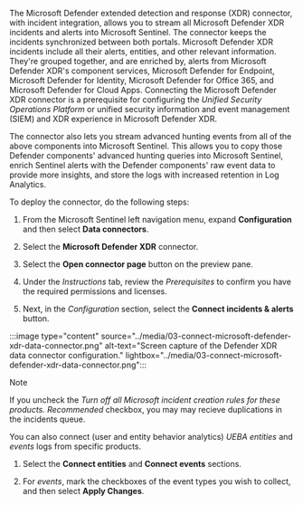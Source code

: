 The Microsoft Defender extended detection and response (XDR) connector, with incident integration, allows you to stream all Microsoft Defender XDR incidents and alerts into Microsoft Sentinel. The connector keeps the incidents synchronized between both portals. Microsoft Defender XDR incidents include all their alerts, entities, and other relevant information. They're grouped together, and are enriched by, alerts from Microsoft Defender XDR's component services, Microsoft Defender for Endpoint, Microsoft Defender for Identity, Microsoft Defender for Office 365, and Microsoft Defender for Cloud Apps. Connecting the Microsoft Defender XDR connector is a prerequisite for configuring the *Unified Security Operations Platform* or unified security information and event management (SIEM) and XDR experience in Microsoft Defender XDR.

The connector also lets you stream advanced hunting events from all of the above components into Microsoft Sentinel. This allows you to copy those Defender components' advanced hunting queries into Microsoft Sentinel, enrich Sentinel alerts with the Defender components' raw event data to provide more insights, and store the logs with increased retention in Log Analytics.

To deploy the connector, do the following steps:

1. From the Microsoft Sentinel left navigation menu, expand **Configuration** and then select **Data connectors**.

1. Select the **Microsoft Defender XDR** connector.

1. Select the **Open connector page** button on the preview pane.

1. Under the *Instructions* tab, review the *Prerequisites* to confirm you have the required permissions and licenses.

1. Next, in the *Configuration* section, select the **Connect incidents & alerts** button.

:::image type="content" source="../media/03-connect-microsoft-defender-xdr-data-connector.png" alt-text="Screen capture of the Defender XDR data connector configuration." lightbox="../media/03-connect-microsoft-defender-xdr-data-connector.png":::

> [!NOTE]
> If you uncheck the *Turn off all Microsoft incident creation rules for these products. Recommended* checkbox, you may may recieve duplications in the incidents queue.

You can also connect (user and entity behavior analytics) *UEBA entities* and *events* logs from specific products.

1. Select the **Connect entities** and **Connect events** sections.

1. For *events*, mark the checkboxes of the event types you wish to collect, and then select **Apply Changes**.
